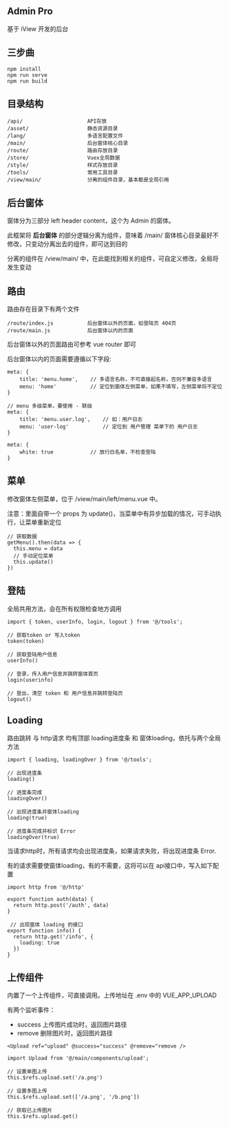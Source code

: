 ## Admin Pro
基于 iView 开发的后台

## 三步曲
```
npm install
npm run serve
npm run build
```
## 目录结构
```
/api/                     API存放
/asset/                   静态资源目录
/lang/                    多语言配置文件
/main/                    后台窗体核心目录
/route/                   路由存放目录
/store/                   Vuex全局数据
/style/                   样式存放目录
/tools/                   常用工具目录
/view/main/               分离的组件目录，基本都是全局引用
```
## 后台窗体
窗体分为三部分 left header content，这个为 Admin 的窗体。

此框架将 **后台窗体** 的部分逻辑分离为组件，意味着 /main/ 窗体核心目录最好不修改，只变动分离出去的组件，即可达到目的

分离的组件在 /view/main/ 中，在此能找到相关的组件，可自定义修改，全局将发生变动

## 路由
路由存在目录下有两个文件
```
/route/index.js           后台窗体以外的页面，如登陆页 404页
/route/main.js            后台窗体以内的页面
```
后台窗体以外的页面路由可参考 vue router 即可

后台窗体以内的页面需要遵循以下字段:
```
meta: {
    title: 'menu.home',    // 多语言名称，不可直接起名称，否则不兼容多语言
    menu: 'home'           // 定位到窗体左侧菜单，如果不填写，左侧菜单将不定位
}

// menu 多级菜单，要使用 - 联级
meta: {
    title: 'menu.user.log',    // 如：用户日志
    menu: 'user-log'           // 定位到 用户管理 菜单下的 用户日志
}

meta: {
    white: true            // 放行白名单，不检查登陆
}
```
## 菜单
修改窗体左侧菜单，位于 /view/main/left/menu.vue 中。

注意：里面自带一个 props 为 update()，当菜单中有异步加载的情况，可手动执行，让菜单重新定位
```
// 获取数据
getMenu().then(data => {
  this.menu = data
  // 手动定位菜单
  this.update()
})
```

## 登陆
全局共用方法，会在所有权限检查地方调用
```
import { token, userInfo, login, logout } from '@/tools';

// 获取token or 写入token
token(token)

// 获取登陆用户信息
userInfo()

// 登录，传入用户信息并跳转窗体首页
login(userinfo)

// 登出，清空 token 和 用户信息并跳转登陆页
logout()
```

## Loading
路由跳转 与 http请求 均有顶部 loading进度条 和 窗体loading，依托与两个全局方法
```
import { loading, loadingOver } from '@/tools';

// 出现进度条
loading()

// 进度条完成
loadingOver()

// 出现进度条并窗体loading
loading(true)

// 进度条完成并标识 Error
loadingOver(true)
```
当请求http时，所有请求均会出现进度条，如果请求失败，将出现进度条 Error.

有的请求需要使窗体loading，有的不需要，这将可以在 api接口中，写入如下配置
```
import http from '@/http'

export function auth(data) {
  return http.post('/auth', data)
}

 // 出现窗体 loading 的接口
export function info() {
  return http.get('/info', {
    loading: true
  })
}
```

## 上传组件
内置了一个上传组件，可直接调用。上传地址在 .env 中的 VUE_APP_UPLOAD

有两个监听事件：
+ success 上传图片成功时，返回图片路径
+ remove 删除图片时，返回图片路径
```
<Upload ref="upload" @success="success" @remove="remove />

import Upload from '@/main/components/upload';

// 设置单图上传
this.$refs.upload.set('/a.png')

// 设置多图上传
this.$refs.upload.set(['/a.png', '/b.png'])

// 获取已上传图片
this.$refs.upload.get()
```